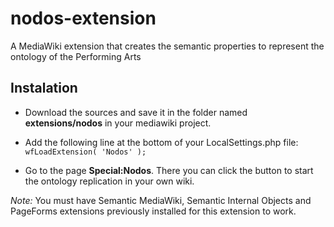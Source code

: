 # nodos-extension
A MediaWiki extension that creates the semantic properties to represent the ontology of the Performing Arts

## Instalation

* Download the sources and save it in the folder named **extensions/nodos** in your mediawiki project.

* Add the following line at the bottom of your LocalSettings.php file:
    `wfLoadExtension( 'Nodos' );`

* Go to the page **Special:Nodos**. There you can click the button to start the ontology replication in your own wiki.

*Note:* You must have Semantic MediaWiki, Semantic Internal Objects and PageForms extensions previously installed for this extension to work.
